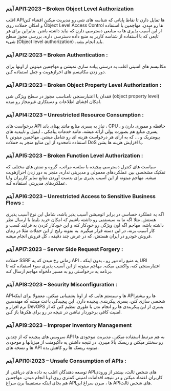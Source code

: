  
### آیتم API1:2023 – Broken Object Level Authorization

اغلب APIها تمایل دارن تا نقاط پایانی که شناسه های شی رو مدیریت میکنن افشاء کنن و امکان حملات روی Object Level Access Control ها رو میدن. مهاجمین با استفاده از این آسیب پذیری ها به منابعی دسترسی دارن که نباید داشته باشن. بنابراین برای هر تابعی که با استفاده از شناسه کاربر به منبع داده دسترسی داره، بررسی مجوز سطح شیء (Object level authorization) ،باید انجام بشه.

 
### آیتم API2:2023 – Broken Authentication :

مکانیسم های امنیتی اغلب به درستی پیاده سازی نمیشن و مهاجمین میتونن از اونها برای دور زدن مکانیسم های احرازهویت و جعل استفاده کنن.

 
### آیتم API3:2023 – Broken Object Property Level Authorization :

فقدان یا اعتبارسنجی نامناسب مجوز در سطح ویژگی شی (object property level) امکان افشای اطلاعات و دستکاری غیرمجاز رو میده.

 
### آیتم API4:2023 – Unrestricted Resource Consumption :

درخواست های API نیاز به یسری منابع مانند پهنای باند ، CPU ، حافظه و مموری دارن و یسری منابع هم بصورت پولی ارائه میشه، مانند خدمات پیامکی ، ایمیل و تاییدیه های بیومتریک و … که به ازای هر درخواست هزینه ای رو شامل میشن. مهاجمین میتونن با استفاده نامحدود از این منابع منجر به حملات DoS یا افزایش هزینه ها بشن.

 
### آیتم API5:2023 – Broken Function Level Authorization :

سیاست های کنترل دسترسی پیچیده با سلسه مراتب، گروه و نقش های مختلف که تفکیک مشخصی بین عملکردهای معمولی و مدیریتی نداره، منجر به دور زدن احرازهویت میشه. مهاجم میتونه از این آسیب پذیری برای بدست آوردن منابع سایر کاربران و/یا عملکردهای مدیریتی استفاده کنه.

 
### آیتم API6:2023 – Unrestricted Access to Sensitive Business Flows :

اگه یه عملکرد حساسی در برابر اتومیشن آسیب پذیر باشه، شامل این نوع آسیب پذیری هستش. مثلا اگه ما یه سیستمی رو داشته باشیم که امکان خرید بلیط یا ارسال نظر داشته باشه، مهاجم اگه اون ویژگی رو خودکار کنه و این خودکار کردن به فرایند کسب و کار آسیب بزنه، در این دسته قرار میگیره. یه نمونه رایج از این حملات مثلا در زمان فروش خودرو در ایران هستش، که در عرض چند دقیقه ، کل فروش انجام میشه.

 
### آیتم API7:2023 – Server Side Request Forgery :

حملات SSRF زمانی رخ میدن که یه API ، یه منبع راه دور رو ، بدون اینکه URI اعتبارسنجی کنه، واکشی میکنه. مهاجم میتونه از این آسیب پذیری سوء استفاده کنه تا برنامه یه درخواستی رو به مسیر دلخواه مهاجم ارسال کنه.

 
### آیتم API8:2023 – Security Misconfiguration :

APIها و سیستم هایی که از اونا پشتیبانی میکنن، معمولا برای اینکه APIها رو بیشتر شخصی سازی کنن، یسری پیکربندی پیچیده دارن. این پیچیدگی باعث میشه که مهندسین نرم افزار و DevOPS یسری از این پیکربندی ها رو انجام ندن یا طوری تنظیم کنن که از امنیت کافی برخوردار نباشن در نتیجه در رو برای هکرها باز کنن.

 
### آیتم API9:2023 – Improper Inventory Management

سرویس های پیچیده که از چندین API به هم مرتبط استفاده میکنن، مدیریت موجودی ها رو سختتر میکنن و ریسک بالا میبرن. در نتیجه داشتن یه داکیومنت از میزبانها و موجودی ها و نسخه های API میتونه ریسک ها رو کاهش بده.

 
### آیتم API10:2023 – Unsafe Consumption of APIs :

توسعه دهندگان اغلب به داده های دریافتی از APIهای شخص ثالث، بیشتر از ورودی کاربران اعتماد میکنن و در نتیجه اقدامات امنیتی کمتری روی اونا انجام میدن. مهاجمین هم بجای اینکه مستقیما برن سراغ APIها ، میرن سراغ این APIهای شخص ثالث.

 
